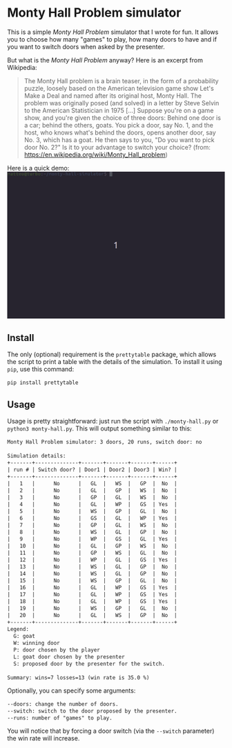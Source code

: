 # Monty Hall Problem simulator

This is a simple *Monty Hall Problem* simulator that I wrote for fun. It
allows you to choose how many "games" to play, how many doors to have and if you
want to switch doors when asked by the presenter.

But what is the *Monty Hall Problem* anyway? Here is an excerpt from
Wikipedia:
>The Monty Hall problem is a brain teaser, in the form of a probability puzzle, loosely based on the American television game show Let's Make a Deal and named after its original host, Monty Hall. The problem was originally posed (and solved) in a letter by Steve Selvin to the American Statistician in 1975
[...]
Suppose you're on a game show, and you're given the choice of three doors:
Behind one door is a car; behind the others, goats. You pick a door, say No. 1,
and the host, who knows what's behind the doors, opens another door, say No. 3,
which has a goat. He then says to you, "Do you want to pick door No. 2?"
Is it to your advantage to switch your choice?
(from: https://en.wikipedia.org/wiki/Monty_Hall_problem)

Here is a quick demo:
![quick demo](images/demo.gif)

## Install
The only (optional) requirement is the `prettytable` package, which allows the script to print a table with the details of the simulation. To install it using `pip`, use this command:
```bash
pip install prettytable
```

## Usage
Usage is pretty straightforward: just run the script with ```./monty-hall.py``` or ```python3 monty-hall.py```. This will output something similar to this:
```
Monty Hall Problem simulator: 3 doors, 20 runs, switch door: no

Simulation details:
+-------+--------------+-------+-------+-------+------+
| run # | Switch door? | Door1 | Door2 | Door3 | Win? |
+-------+--------------+-------+-------+-------+------+
|   1   |      No      |   GL  |   WS  |   GP  |  No  |
|   2   |      No      |   GL  |   GP  |   WS  |  No  |
|   3   |      No      |   GP  |   GL  |   WS  |  No  |
|   4   |      No      |   GL  |   WP  |   GS  | Yes  |
|   5   |      No      |   WS  |   GP  |   GL  |  No  |
|   6   |      No      |   GS  |   GL  |   WP  | Yes  |
|   7   |      No      |   GP  |   GL  |   WS  |  No  |
|   8   |      No      |   WS  |   GL  |   GP  |  No  |
|   9   |      No      |   WP  |   GS  |   GL  | Yes  |
|   10  |      No      |   GL  |   GP  |   WS  |  No  |
|   11  |      No      |   GP  |   WS  |   GL  |  No  |
|   12  |      No      |   WP  |   GL  |   GS  | Yes  |
|   13  |      No      |   WS  |   GL  |   GP  |  No  |
|   14  |      No      |   WS  |   GL  |   GP  |  No  |
|   15  |      No      |   WS  |   GP  |   GL  |  No  |
|   16  |      No      |   GL  |   WP  |   GS  | Yes  |
|   17  |      No      |   GL  |   WP  |   GS  | Yes  |
|   18  |      No      |   GL  |   WP  |   GS  | Yes  |
|   19  |      No      |   WS  |   GP  |   GL  |  No  |
|   20  |      No      |   GL  |   WS  |   GP  |  No  |
+-------+--------------+-------+-------+-------+------+
Legend:
  G: goat
  W: winning door
  P: door chosen by the player
  L: goat door chosen by the presenter
  S: proposed door by the presenter for the switch.

Summary: wins=7 losses=13 (win rate is 35.0 %)
```
Optionally, you can specify some arguments:
```
--doors: change the number of doors.
--switch: switch to the door proposed by the presenter.
--runs: number of "games" to play.
```

You will notice that by forcing a door switch (via the `--switch` parameter) the win rate will increase.